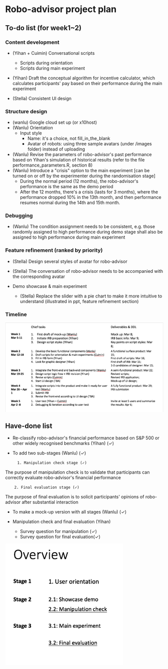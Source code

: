 # Robo-advisor project plan

## To-do list (for week1~2)

### Content development
- (Yihan + Cuimin) Conversational scripts 
	- Scripts during orientation
	- Scripts during main experiment

- (Yihan) Draft the conceptual algorithm for incentive calculator, which calculates participants' pay based on their performance during the main experiment 

- (Stella) Consistent UI design 


### Structure design 
- (wanlu) Google cloud set up (or x10host)
- (Wanlu) Orientation 
	- Input style
		- Name: it's a choice, not fill_in_the_blank
		- Avatar of robots: using three sample avatars (under /images folder) instead of uploading
- (Wanlu) Revise the parameters of robo-advisor's past performance based on Yihan's simulation of historical results (refer to the file performance_parameters.R, section 8) 
- (Wanlu) Introduce a "crisis" option to the main experiment [can be turned on or off by the experimenter during the randomisation stage]
	- During the normal period (12 months), the robo-advisor's performance is the same as the demo period 
	- After the 12 months, there's a crisis (lasts for 3 months), where the performance dropped 10% in the 13th month, and then performance resumes normal during the 14th and 15th month.

### Debugging
- (Wanlu) The condition assignment needs to be consistent, e.g. those randomly assigned to high performance during demo stage shall also be assigned to high performance during main experiment 


### Feature refinement (ranked by priority)
- (Stella) Design several styles of avatar for robo-advisor  

- (Stella) The conversation of robo-advisor needs to be accompanied with the corresponding avatar 

- Demo showcase & main experiment
	- (Stella) Replace the slider with a pie chart to make it more intuitive to understand (illustrated in ppt, feature refinement section)  

### Timeline

![timeline](/images/timeline.png)

## Have-done list
- Re-classify robo-advisor's financial performance based on S&P 500 or other widely recognised benchmarks (Yihan) (✓)

- To add two sub-stages (Wanlu) (✓)

		1. Manipulation check stage (✓)

The purpose of manipulation check is to validate that participants can correctly evaluate robo-advisor's financial performance

		2. Final evaluation stage (✓)
	
The purpose of final evaluation is to solicit participants' opinions of robo-advisor after substantial interaction

- To make a mock-up version with all stages (Wanlu) (✓)

- Manipulation check and final evaluation (Yihan)
	- Survey question for manipulation (✓)
	- Survey question for final evaluation(✓)

![overview](/images/overview.png)
